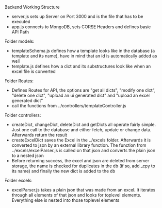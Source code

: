 Backend Working Structure

- server.js sets up Server on Port 3000 and is the file that has to be executed
- app.js connects to MongoDB, sets CORSE Headers and defines basic API Path

Folder models:

- templateSchema.js defines how a template looks like in the database (a template and its name), 
have in mind that an id is automatically added as well
- template.js defines how a dict and its substructures look like when an excel file is converted

Folder Routes:
- Defines Routes for API, the options are "get all dicts", "modify one dict", "delete one dict", 
  "upload an ui generated dict" and "upload an excel generated dict"
- call the functions from ../controllers/templateController.js

Folder controllers:
- createDict, changeDict, deleteDict and getDicts all operate fairly simple. 
  Just one call to the database and either fetch, update or change data. Afterwards return the result
- createExcelDict saves the Excel in the ../excels folder. Afterwards it is converted to json by an external library function. The function from ../excels/excelParser.js is called on that json and converts the plain json to a nested json
- Before returning success, the excel and json are deleted from server storage, the name is checked for duplicates in the db (if so, add _cpy to its name) and finally the new dict is added
to the db

Folder excels:
- excelParser.js takes a plain json that was made from an excel. It iterates through all elements of that json and looks for toplevel elements. Everything else is nested into those toplevel elements


